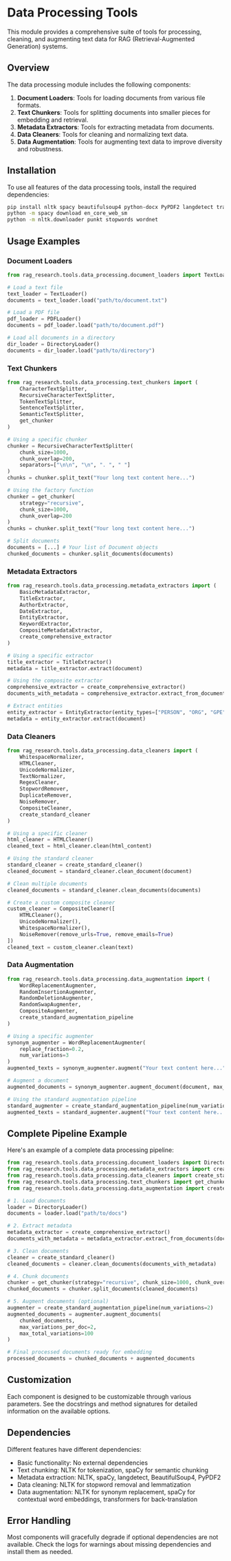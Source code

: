 # Data Processing Tools

This module provides a comprehensive suite of tools for processing, cleaning, and augmenting text data for RAG (Retrieval-Augmented Generation) systems.

## Overview

The data processing module includes the following components:

1. **Document Loaders**: Tools for loading documents from various file formats.
2. **Text Chunkers**: Tools for splitting documents into smaller pieces for embedding and retrieval.
3. **Metadata Extractors**: Tools for extracting metadata from documents.
4. **Data Cleaners**: Tools for cleaning and normalizing text data.
5. **Data Augmentation**: Tools for augmenting text data to improve diversity and robustness.

## Installation

To use all features of the data processing tools, install the required dependencies:

```bash
pip install nltk spacy beautifulsoup4 python-docx PyPDF2 langdetect transformers sentencepiece
python -m spacy download en_core_web_sm
python -m nltk.downloader punkt stopwords wordnet
```

## Usage Examples

### Document Loaders

```python
from rag_research.tools.data_processing.document_loaders import TextLoader, PDFLoader, DirectoryLoader

# Load a text file
text_loader = TextLoader()
documents = text_loader.load("path/to/document.txt")

# Load a PDF file
pdf_loader = PDFLoader()
documents = pdf_loader.load("path/to/document.pdf")

# Load all documents in a directory
dir_loader = DirectoryLoader()
documents = dir_loader.load("path/to/directory")
```

### Text Chunkers

```python
from rag_research.tools.data_processing.text_chunkers import (
    CharacterTextSplitter,
    RecursiveCharacterTextSplitter,
    TokenTextSplitter,
    SentenceTextSplitter,
    SemanticTextSplitter,
    get_chunker
)

# Using a specific chunker
chunker = RecursiveCharacterTextSplitter(
    chunk_size=1000,
    chunk_overlap=200,
    separators=["\n\n", "\n", ". ", " "]
)
chunks = chunker.split_text("Your long text content here...")

# Using the factory function
chunker = get_chunker(
    strategy="recursive",
    chunk_size=1000,
    chunk_overlap=200
)
chunks = chunker.split_text("Your long text content here...")

# Split documents
documents = [...] # Your list of Document objects
chunked_documents = chunker.split_documents(documents)
```

### Metadata Extractors

```python
from rag_research.tools.data_processing.metadata_extractors import (
    BasicMetadataExtractor,
    TitleExtractor,
    AuthorExtractor,
    DateExtractor,
    EntityExtractor,
    KeywordExtractor,
    CompositeMetadataExtractor,
    create_comprehensive_extractor
)

# Using a specific extractor
title_extractor = TitleExtractor()
metadata = title_extractor.extract(document)

# Using the composite extractor
comprehensive_extractor = create_comprehensive_extractor()
documents_with_metadata = comprehensive_extractor.extract_from_documents(documents)

# Extract entities
entity_extractor = EntityExtractor(entity_types=["PERSON", "ORG", "GPE"])
metadata = entity_extractor.extract(document)
```

### Data Cleaners

```python
from rag_research.tools.data_processing.data_cleaners import (
    WhitespaceNormalizer,
    HTMLCleaner,
    UnicodeNormalizer,
    TextNormalizer,
    RegexCleaner,
    StopwordRemover,
    DuplicateRemover,
    NoiseRemover,
    CompositeCleaner,
    create_standard_cleaner
)

# Using a specific cleaner
html_cleaner = HTMLCleaner()
cleaned_text = html_cleaner.clean(html_content)

# Using the standard cleaner
standard_cleaner = create_standard_cleaner()
cleaned_document = standard_cleaner.clean_document(document)

# Clean multiple documents
cleaned_documents = standard_cleaner.clean_documents(documents)

# Create a custom composite cleaner
custom_cleaner = CompositeCleaner([
    HTMLCleaner(),
    UnicodeNormalizer(),
    WhitespaceNormalizer(),
    NoiseRemover(remove_urls=True, remove_emails=True)
])
cleaned_text = custom_cleaner.clean(text)
```

### Data Augmentation

```python
from rag_research.tools.data_processing.data_augmentation import (
    WordReplacementAugmenter,
    RandomInsertionAugmenter,
    RandomDeletionAugmenter,
    RandomSwapAugmenter,
    CompositeAugmenter,
    create_standard_augmentation_pipeline
)

# Using a specific augmenter
synonym_augmenter = WordReplacementAugmenter(
    replace_fraction=0.2,
    num_variations=3
)
augmented_texts = synonym_augmenter.augment("Your text content here...")

# Augment a document
augmented_documents = synonym_augmenter.augment_document(document, max_variations=3)

# Using the standard augmentation pipeline
standard_augmenter = create_standard_augmentation_pipeline(num_variations=5)
augmented_texts = standard_augmenter.augment("Your text content here...")
```

## Complete Pipeline Example

Here's an example of a complete data processing pipeline:

```python
from rag_research.tools.data_processing.document_loaders import DirectoryLoader
from rag_research.tools.data_processing.metadata_extractors import create_comprehensive_extractor
from rag_research.tools.data_processing.data_cleaners import create_standard_cleaner
from rag_research.tools.data_processing.text_chunkers import get_chunker
from rag_research.tools.data_processing.data_augmentation import create_standard_augmentation_pipeline

# 1. Load documents
loader = DirectoryLoader()
documents = loader.load("path/to/docs")

# 2. Extract metadata
metadata_extractor = create_comprehensive_extractor()
documents_with_metadata = metadata_extractor.extract_from_documents(documents)

# 3. Clean documents
cleaner = create_standard_cleaner()
cleaned_documents = cleaner.clean_documents(documents_with_metadata)

# 4. Chunk documents
chunker = get_chunker(strategy="recursive", chunk_size=1000, chunk_overlap=200)
chunked_documents = chunker.split_documents(cleaned_documents)

# 5. Augment documents (optional)
augmenter = create_standard_augmentation_pipeline(num_variations=2)
augmented_documents = augmenter.augment_documents(
    chunked_documents,
    max_variations_per_doc=2,
    max_total_variations=100
)

# Final processed documents ready for embedding
processed_documents = chunked_documents + augmented_documents
```

## Customization

Each component is designed to be customizable through various parameters. See the docstrings and method signatures for detailed information on the available options.

## Dependencies

Different features have different dependencies:

- Basic functionality: No external dependencies
- Text chunking: NLTK for tokenization, spaCy for semantic chunking
- Metadata extraction: NLTK, spaCy, langdetect, BeautifulSoup4, PyPDF2
- Data cleaning: NLTK for stopword removal and lemmatization
- Data augmentation: NLTK for synonym replacement, spaCy for contextual word embeddings, transformers for back-translation

## Error Handling

Most components will gracefully degrade if optional dependencies are not available. Check the logs for warnings about missing dependencies and install them as needed. 